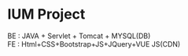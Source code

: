 # IUM Project
BE : JAVA + Servlet + Tomcat + MYSQL(DB) <br />
FE : Html+CSS+Bootstrap+JS+JQuery+VUE JS(CDN)  
